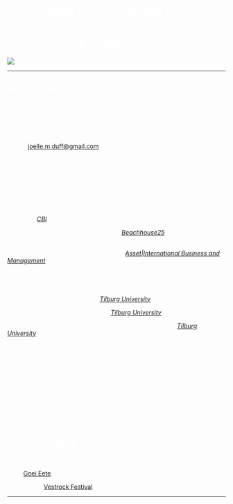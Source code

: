 
# <title>CURRICULUM VITAE</title>


# <center><span style="color:white">Joelle Duff - Autumn 2016 </span>


# <center><span style="color:white">Curriculum Vitae</span>



![](https://media.licdn.com/mpr/mpr/shrinknp_200_200/p/3/005/098/2b8/176ff00.jpg)

****

## <span style="color:white">Personal information</span>

<span style="color:white">**Name** Joelle Mae Duff</span> 

<span style="color:white">**Address** Spoorlaan 392-83, 5038CE Tilburg, Netherlands</span>

<span style="color:white">**Telephone** 0031 613512737</span>

<span style="color:white">**E-mail** </span>[joelle.m.duff@gmail.com](joelle.m.duff@gmail.com) 

<span style="color:white">**Date of Birth** 14 March 1993</span>

<span style="color:white">**Nationality** Dutch and English</span>



## <span style="color:white">Experience</span>

<span style="color:white">**2015 - 2016** Internship *Centre for the Promotion of Import from Developing Countries*</span> *[CBI](https://www.cbi.eu/)*

<span style="color:white">**2006 - Present** Hospitality *Most recent*</span> *[Beachhouse25](http://www.beachhouse25.nl/)*

<span style="color:white">**2012 - 2013** Chairwoman International Committee  *Study Association Asset | International Business and Management*</span> *[Asset|International Business and Management](https://asset-ibm.nl/home)*

## <span style="color:white">Education</span>

<span style="color:white">**2016 - Present** MSc Economics</span> 
*[Tilburg University](https://www.tilburguniversity.edu/education/masters-programmes/economics/)*

<span style="color:white">**2014 - 2015** Pre-Master Economics</span> *[Tilburg University](https://www.tilburguniversity.edu/education/masters-programmes/economics/premaster/)*

<span style="color:white">**2011 - 2015** Bachelor International Business Administration</span> *[Tilburg University](https://www.tilburguniversity.edu/education/bachelors-programs/international-business-administration/)*


##### <span style="color:white">Career interests</span> 

<span style="color:white">*Sustainability, Economic Development, Developing Countries, Development Economics, Sustainable Tourism, Sustainable Development, Sustainable Agriculture*
</span>

##### <span style="color:white">Projects</span>

<span style="color:white">*Master Thesis Economics* - The Impact of Tourism Sustainability on the Economic Development of a country</span> 

## <span style="color:white">Volunteer Work</span>

<span style="color:white">**2016** Masters Economics Sounding Board</span>  

<span style="color:white">**2015**</span> [Goei Eete](https://www.goeieete.nl/)

<span style="color:white">**2010 - 2013**</span> [Vestrock Festival](http://www.vestrock.nl/)</center>






****






